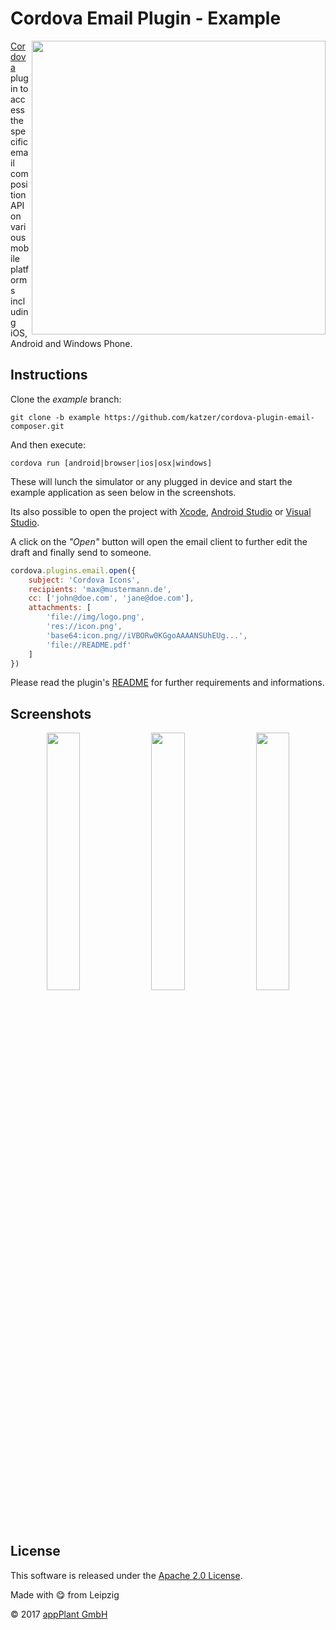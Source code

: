
Cordova Email Plugin - Example
==============================

<img height="470px" align="right" src="images/overview.png">

[Cordova][cordova] plugin to access the specific email composition API on various mobile platforms including iOS, Android and Windows Phone.


## Instructions

Clone the _example_ branch:

    git clone -b example https://github.com/katzer/cordova-plugin-email-composer.git

And then execute:

    cordova run [android|browser|ios|osx|windows]

These will lunch the simulator or any plugged in device and start the example application as seen below in the screenshots.

Its also possible to open the project with [Xcode][xcode], [Android Studio][studio] or [Visual Studio][vs].

A click on the _"Open"_ button will open the email client to further edit the draft and finally send to someone.

```javascript
cordova.plugins.email.open({
    subject: 'Cordova Icons',
    recipients: 'max@mustermann.de',
    cc: ['john@doe.com', 'jane@doe.com'],
    attachments: [
        'file://img/logo.png',
        'res://icon.png',
        'base64:icon.png//iVBORw0KGgoAAAANSUhEUg...',
        'file://README.pdf'
    ]
})
```

Please read the plugin's [README][readme] for further requirements and informations.


## Screenshots

<p align="center">
    <img width="32.5%" src="images/ios.png"></img>
    <img width="32.5%" src="images/android.png"></img>
    <img width="32.5%" src="images/windows.png"></img>
</p>


## License

This software is released under the [Apache 2.0 License][apache2_license].

Made with :yum: from Leipzig

© 2017 [appPlant GmbH][appplant]


[cordova]: https://cordova.apache.org
[readme]: https://github.com/katzer/cordova-plugin-email-composer/blob/master/README.md
[zip]: https://github.com/katzer/cordova-plugin-email-composer/archive/example.zip
[xcode]: https://developer.apple.com/xcode/
[studio]: https://developer.android.com/sdk/installing/studio.html
[vs]: https://www.visualstudio.com
[apache2_license]: http://opensource.org/licenses/Apache-2.0
[appplant]: www.appplant.de
